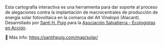 Esta cartografía interactiva es una herramienta para dar soporte al proceso de alegaciones contra la implantación de macrocentrales de producción de energía solar fotovoltaica en la comarca del Alt Vinalopó (Alacant). Desarrollado por <a href="https://santihpuig.com">Santi H. Puig</a> para la <a href="https://salvatierra.info/">Asociación Salvatierra - Ecologistas en Acción</a>.

🔗 Más info: https://santihpuig.com/map/solar/
